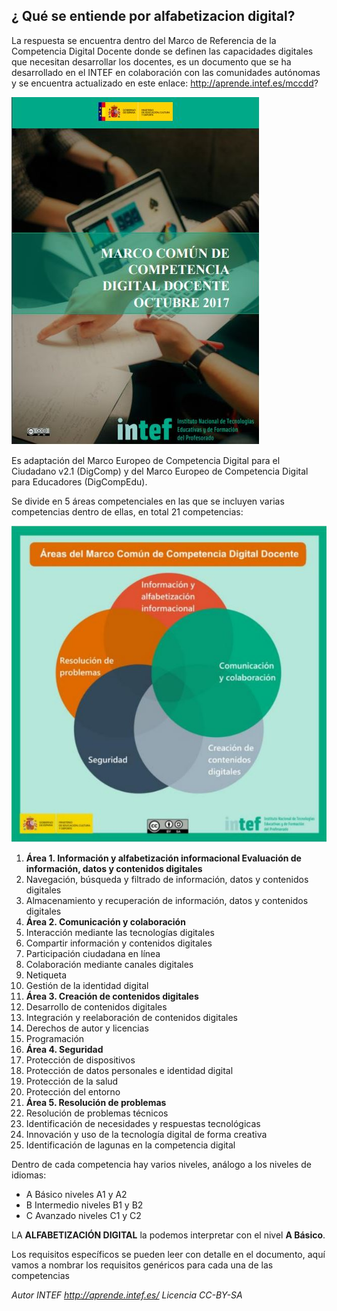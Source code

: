 ## ¿ Qué se entiende por alfabetizacion digital?

La respuesta se encuentra dentro del Marco de Referencia de la Competencia Digital Docente donde se definen las capacidades digitales que necesitan desarrollar los docentes, es un documento que se ha desarrollado en el INTEF en colaboración con las comunidades autónomas y se encuentra actualizado en este enlace: http://aprende.intef.es/mccdd?

![](/assets/marcodigital.jpg)

Es adaptación del Marco Europeo de Competencia Digital para el Ciudadano v2.1 (DigComp) y del Marco Europeo de Competencia Digital para Educadores (DigCompEdu).

Se divide en 5 áreas competenciales en las que se incluyen varias competencias dentro de ellas, en total 21 competencias:

![](/assets/competencias.jpg)

1. **Área 1. Información y alfabetización informacional
Evaluación de información, datos y contenidos digitales**
  1. Navegación, búsqueda y filtrado de información, datos y contenidos digitales
  1. Almacenamiento y recuperación de información, datos y contenidos digitales
1. **Área 2. Comunicación y colaboración**
  1. Interacción mediante las tecnologías digitales
  1. Compartir información y contenidos digitales
  1. Participación ciudadana en línea
  1. Colaboración mediante canales digitales
  1. Netiqueta
  1. Gestión de la identidad digital
1. **Área 3. Creación de contenidos digitales**
  1. Desarrollo de contenidos digitales
  1. Integración y reelaboración de contenidos digitales
  1. Derechos de autor y licencias
  1. Programación
1. **Área 4. Seguridad**
  1. Protección de dispositivos
  1. Protección de datos personales e identidad digital
  1. Protección de la salud
  1. Protección del entorno
1. **Área 5. Resolución de problemas**
  1. Resolución de problemas técnicos
  1. Identificación de necesidades y respuestas tecnológicas
  1. Innovación y uso de la tecnología digital de forma creativa
  1. Identificación de lagunas en la competencia digital

Dentro de cada competencia hay varios niveles, análogo a los niveles de idiomas:

* A Básico niveles A1 y A2
* B Intermedio niveles B1 y B2
* C Avanzado niveles C1 y C2

LA **ALFABETIZACIÓN DIGITAL** la podemos interpretar con el nivel **A Básico**.

Los requisitos específicos se pueden leer con detalle en el documento, aquí vamos a nombrar los requisitos genéricos para cada una de las competencias

*Autor INTEF http://aprende.intef.es/ Licencia CC-BY-SA*
